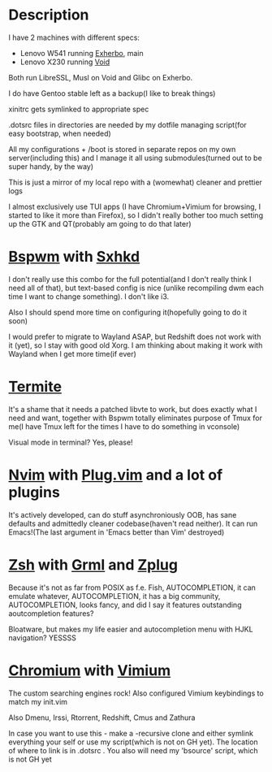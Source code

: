 # Description
I have 2 machines with different specs:
* Lenovo W541 running [Exherbo](http://exherbo.org/), main
* Lenovo X230 running [Void](http://www.voidlinux.eu/) 

Both run LibreSSL, Musl on Void and Glibc on Exherbo.

I do have Gentoo stable left as a backup(I like to break things)

xinitrc gets symlinked to appropriate spec

.dotsrc files in directories are needed by my dotfile managing script(for easy bootstrap, when needed)

All my configurations + /boot is stored in separate repos on my own server(including this) and I manage it all using submodules(turned out to be super handy, by the way)

This is just a mirror of my local repo with a (womewhat) cleaner and prettier logs

I almost exclusively use TUI apps (I have Chromium+Vimium for browsing, I started to like it more than Firefox), so I didn't really bother too much setting up the GTK and QT(probably am going to do that later)

# [Bspwm](https://github.com/baskerville/bspwm) with [Sxhkd](https://github.com/baskerville/sxhkd)
I don't really use this combo for the full potential(and I don't really think I need all of that), but text-based config is nice (unlike recompiling dwm each time I want to change something). I don't like i3.

Also I should spend more time on configuring it(hopefully going to do it soon)

I would prefer to migrate to Wayland ASAP, but Redshift does not work with it (yet), so I stay with good old Xorg. I am thinking about making it work with Wayland when I get more time(if ever)

# [Termite](https://github.com/thestinger/termite/)
It's a shame that it needs a patched libvte to work, but does exactly what I need and want, together with Bspwm totally eliminates purpose of Tmux for me(I have Tmux left for the times I have to do something in vconsole)

Visual mode in terminal? Yes, please!

# [Nvim](https://github.com/neovim/neovim) with [Plug.vim](https://github.com/junegunn/vim-plug) and a lot of plugins
It's actively developed, can do stuff asynchroniously OOB, has sane defaults and admittedly cleaner codebase(haven't read neither). It can run Emacs!(The last argument in 'Emacs better than Vim' destroyed)

# [Zsh](http://www.zsh.org/) with [Grml](http://grml.org/zsh/) and [Zplug](https://github.com/b4b4r07/zplug)
Because it's not as far from POSIX as f.e. Fish, AUTOCOMPLETION, it can emulate whatever, AUTOCOMPLETION, it has a big community, AUTOCOMPLETION, looks fancy, and did I say it features outstanding aoutcompletion features?

Bloatware, but makes my life easier and autocompletion menu with HJKL navigation? YESSSS

# [Chromium](https://www.chromium.org/) with [Vimium](https://vimium.github.io/)
The custom searching engines rock! Also configured Vimium keybindings to match my init.vim

Also Dmenu, Irssi, Rtorrent, Redshift, Cmus and Zathura

In case you want to use this - make a -recursive clone and either symlink everything your self or use my script(which is not on GH yet). The location of where to link is in .dotsrc . You also will need my 'bsource' script, which is not GH yet
